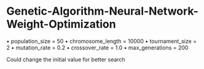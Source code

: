 # Genetic-Algorithm-Neural-Network-Weight-Optimization

•	population_size = 50
•	chromosome_length = 10000
•	tournament_size = 2
•	mutation_rate = 0.2
•	crossover_rate = 1.0
•	max_generations = 200



Could change the initial value for better search






